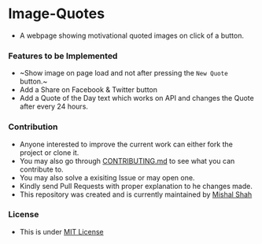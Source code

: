 # Image-Quotes
- A webpage showing motivational quoted images on click of a button.

### Features to be Implemented
- ~Show image on page load and not after pressing the ```New Quote``` button.~
- Add a Share on Facebook & Twitter button
- Add a Quote of the Day text which works on API and changes the Quote after every 24 hours.

### Contribution
- Anyone interested to improve the current work can either fork the project or clone it.
- You may also go through [CONTRIBUTING.md](https://github.com/mishal23/Image-Quotes/blob/master/CONTRIBUTING.md) to see what you can contribute to.
- You may also solve a exisiting Issue or may open one.
- Kindly send Pull Requests with proper explanation to he changes made.
- This repository was created and is currently maintained by [Mishal Shah](https://github.com/mishal23)
### License
- This is under [MIT License](https://github.com/mishal23/Image-Quotes/blob/master/LICENSE)
